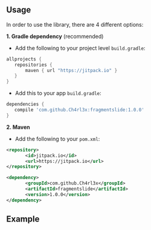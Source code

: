 Usage
-----

In order to use the library, there are 4 different options:

**1. Gradle dependency** (recommended)

-  Add the following to your project level `build.gradle`:
 ```gradle
allprojects {
	repositories {
		maven { url "https://jitpack.io" }
	}
}
```
-  Add this to your app `build.gradle`:
 ```gradle
dependencies {
	compile 'com.github.Ch4rl3x:fragmentslide:1.0.0'
}
```

**2. Maven**
- Add the following to your `pom.xml`:
 ```xml
<repository>
       	<id>jitpack.io</id>
	    <url>https://jitpack.io</url>
</repository>

<dependency>
	    <groupId>com.github.Ch4rl3x</groupId>
	    <artifactId>fragmentslide</artifactId>
	    <version>1.0.0</version>
</dependency>
```

Example
-----